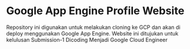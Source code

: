 # Google App Engine Profile Website
Repository ini digunakan untuk melakukan cloning ke GCP dan akan di deploy menggunakan Google App Engine. Website ini ditujukan untuk kelulusan Submission-1 Dicoding Menjadi Google Cloud Engineer
